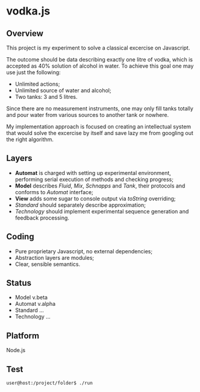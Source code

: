 vodka.js
========

Overview
--------

This project is my experiment to solve a classical excercise on Javascript.

The outcome should be data describing exactly one litre of vodka,
which is accepted as 40% solution of alcohol in water.
To achieve this goal one may use just the following:

* Unlimited actions;
* Unlimited source of water and alcohol;
* Two tanks: 3 and 5 litres.

Since there are no measurement instruments, one may only fill tanks totally and
pour water from various sources to another tank or nowhere.

My implementation approach is focused on creating an intellectual system that would
solve the excercise by itself and save lazy me from googling out the right algorithm.

Layers
------

* __Automat__ is charged with setting up experimental environment,
performing serial execution of methods and checking progress;
* __Model__ describes _Fluid_, _Mix_, _Schnapps_ and _Tank_, their protocols
and conforms to _Automat_ interface;
* __View__ adds some sugar to console output via _toString_ overriding;
* _Standard_ should separately describe approximation;
* _Technology_ should implement experimental sequence generation and feedback processing.

Coding
------

* Pure proprietary Javascript, no external dependencies;
* Abstraction layers are modules;
* Clear, sensible semantics.

Status
------

* Model v.beta
* Automat v.alpha
* Standard ...
* Technology ...

Platform
--------

Node.js

Test
----

```
user@host:/project/folder$ ./run
```
